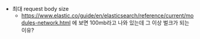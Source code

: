 - 최대 request body size
  - https://www.elastic.co/guide/en/elasticsearch/reference/current/modules-network.html 에 보면 100mb라고 나와 있는데 그 이상 벌크가 되는 이유?